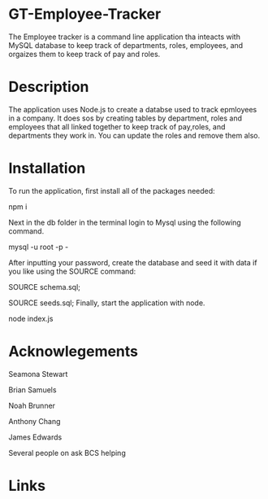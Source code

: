 # GT-Employee-Tracker

The Employee tracker is a command line application tha inteacts with MySQL database to keep track of departments, roles, employees, and orgaizes them to keep track of pay and roles. 

# Description

The application uses Node.js to create a databse used to track epmloyees in a company. It does sos by creating tables by department, roles and employees that all linked together to keep track of pay,roles, and departments they work in. You can update the roles and remove them also.

# Installation

 To run the application, first install all of the packages needed:

 npm i

 Next in the db folder in the terminal login to Mysql using the following command.

 mysql -u root -p -

 After inputting your password, create the database and seed it with data if you like using the SOURCE command:

 SOURCE schema.sql;

 SOURCE seeds.sql;
 Finally, start the application with node.

 node index.js

 # Acknowlegements 

 Seamona Stewart

 Brian Samuels

 Noah Brunner

 Anthony Chang

 James Edwards

 Several people on ask BCS helping 

# Links